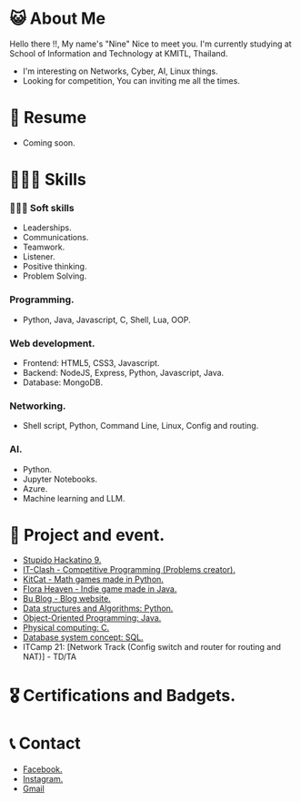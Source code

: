 # 😺 About Me
Hello there !!, My name's "Nine" Nice to meet you. I'm currently studying at School of Information and Technology at KMITL, Thailand.
- I'm interesting on Networks, Cyber, AI, Linux things.
- Looking for competition, You can inviting me all the times.

# 📝 Resume
- Coming soon.

# 🧑🏻‍💻 Skills
### 🙎🏻‍♂️ Soft skills
- Leaderships.
- Communications.
- Teamwork.
- Listener.
- Positive thinking.
- Problem Solving.
### Programming.
- Python, Java, Javascript, C, Shell, Lua, OOP.
### Web development.
- Frontend: HTML5, CSS3, Javascript.
- Backend: NodeJS, Express, Python, Javascript, Java.
- Database: MongoDB.
### Networking.
- Shell script, Python, Command Line, Linux, Config and routing.
### AI.
- Python.
- Jupyter Notebooks.
- Azure.
- Machine learning and LLM.

# 📖 Project and event.
- [Stupido Hackatino 9.](https://github.com/Vnntnn/StupidHackathon9)
- [IT-Clash - Competitive Programming (Problems creator).](https://github.com/Vnntnn/IT-Clash)
- [KitCat - Math games made in Python.](https://github.com/Vnntnn/PSCP-Project)
- [Flora Heaven - Indie game made in Java.](https://github.com/Vnntnn?tab=repositories)
- [Bu Blog - Blog website.](https://github.com/Vnntnn/Bu-Blog)
- [Data structures and Algorithms: Python.](https://github.com/Vnntnn/DSA-Lab)
- [Object-Oriented Programming: Java.](https://github.com/Vnntnn/OOP-Lab)
- [Physical computing: C.](https://github.com/Vnntnn/PhyCom_Lab)
- [Database system concept: SQL.](https://github.com/Vnntnn/DBSC-Lab)
- ITCamp 21: [Network Track (Config switch and router for routing and NAT)] - TD/TA

# 🎖️ Certifications and Badgets.

# 📞 Contact
- [Facebook.](https://www.facebook.com/ninestevf)
- [Instagram.](https://www.instagram.com/r.tnbd/)
- [Gmail](thanabodee.nine@gmail.com)
